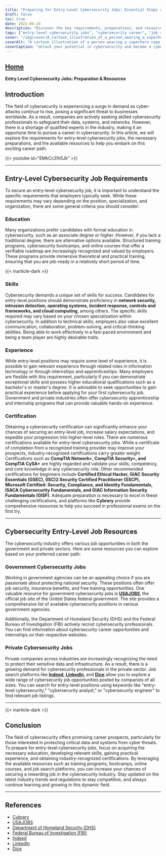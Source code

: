 ```yaml
---
title: "Preparing for Entry-Level Cybersecurity Jobs: Essential Steps and Resources"
draft: false
toc: true
date: 2023-06-24
description: "Discover the key requirements, preparations, and resources for entry-level cybersecurity jobs to kick-start your career in this high-demand field."
tags: ["entry-level cybersecurity jobs", "cybersecurity career", "job requirements", "education in cybersecurity", "cybersecurity skills", "gaining experience", "cybersecurity certifications", "government cybersecurity jobs", "private sector cybersecurity jobs", "job search platforms", "cybersecurity training programs", "online courses", "cybersecurity apprenticeships", "cybersecurity internships", "USAJOBS", "Department of Homeland Security", "FBI", "Indeed", "LinkedIn", "Dice", "cybersecurity industry", "industry trends", "protecting data", "system security", "cyber threats", "career development", "professional growth", "industry regulations", "cybersecurity resources", "job opportunities"]
cover: "/img/cover/A_cartoon_illustration_of_a_person_wearing_a_superhero_cape.png"
coverAlt: "A cartoon illustration of a person wearing a superhero cape, holding a shield, and standing in front of a computer with locks and shields around it."
coverCaption: "Unlock your potential in cybersecurity and become a cyber defender."
---
```


## [Home](/cyber-security-career-playbook-start/)

**Entry Level Cybersecurity Jobs: Preparation & Resources**

## Introduction

The field of cybersecurity is experiencing a surge in demand as cyber-attacks continue to rise, posing a significant threat to businesses worldwide. As a result, companies are actively seeking skilled cybersecurity professionals to safeguard their data, systems, and networks. However, there is a shortage of qualified experts in the industry, making it an opportune time to pursue a career in cybersecurity. In this article, we will explore the requirements for entry-level cybersecurity jobs, the necessary preparations, and the available resources to help you embark on this exciting career path.

{{< youtube id="EMkCc2Ih5Jk" >}}

______

## Entry-Level Cybersecurity Job Requirements

To secure an entry-level cybersecurity job, it is important to understand the specific requirements that employers typically seek. While these requirements may vary depending on the position, specialization, and organization, there are some general criteria you should consider:

### Education

Many organizations prefer candidates with formal education in cybersecurity, such as an associate degree or higher. However, if you lack a traditional degree, there are alternative options available. Structured training programs, cybersecurity bootcamps, and online courses that offer a verifiable roadmap are increasingly recognized and valued by employers. These programs provide immersive theoretical and practical training, ensuring that you are job-ready in a relatively short period of time.

{{< inarticle-dark >}}

### Skills

Cybersecurity demands a unique set of skills for success. Candidates for entry-level positions should demonstrate proficiency in **network security, intrusion detection, operating systems, incident response, controls and frameworks, and cloud computing**, among others. The specific skills required may vary based on your chosen specialization within cybersecurity. In addition to technical skills, employers also value excellent communication, collaboration, problem-solving, and critical-thinking abilities. Being able to work effectively in a fast-paced environment and being a team player are highly desirable traits.

### Experience

While entry-level positions may require some level of experience, it is possible to gain relevant experience through related roles in information technology or through internships and apprenticeships. Many employers are flexible with this requirement, particularly if you can demonstrate exceptional skills and possess higher educational qualifications such as a bachelor's or master's degree. It is advisable to seek opportunities to gain practical experience before applying for your first cybersecurity job. Government and private industries often offer cybersecurity apprenticeship and internship programs that can provide valuable hands-on experience.

### Certification

Obtaining a cybersecurity certification can significantly enhance your chances of securing an entry-level job, increase salary expectations, and expedite your progression into higher-level roles. There are numerous certifications available for entry-level cybersecurity jobs. While a certificate of completion from a recognized training provider may improve your prospects, industry-recognized certifications carry greater weight. Certifications such as **CompTIA Network+, CompTIA Security+, and CompTIA CySA+** are highly regarded and validate your skills, competency, and core knowledge in any cybersecurity role. Other recommended certifications for beginners include **Certified Ethical Hacker, GIAC Security Essentials (GSEC), (ISC)2 Security Certified Practitioner (SSCP), Microsoft Certified: Security, Compliance, and Identity Fundamentals, ISACA Cybersecurity Fundamentals, and GIAC Information Security Fundamentals (GISF)**. Adequate preparation is necessary to excel in these challenging certifications, and platforms like **Cybrary** provide comprehensive resources to help you succeed in professional exams on the first try.

______

## Cybersecurity Entry-Level Job Resources

The cybersecurity industry offers various job opportunities in both the government and private sectors. Here are some resources you can explore based on your preferred career path:

### Government Cybersecurity Jobs

Working in government agencies can be an appealing choice if you are passionate about protecting national security. These positions often offer job security, insurance benefits, and free training opportunities. One valuable resource for government cybersecurity jobs is [**USAJOBS**](https://www.usajobs.gov/), the official job site of the United States federal government. The site provides a comprehensive list of available cybersecurity positions in various government agencies.

Additionally, the Department of Homeland Security (DHS) and the Federal Bureau of Investigation (FBI) actively recruit cybersecurity professionals. You can find information about cybersecurity career opportunities and internships on their respective websites.

### Private Cybersecurity Jobs

Private companies across industries are increasingly recognizing the need to protect their sensitive data and infrastructure. As a result, there is a growing demand for cybersecurity professionals in the private sector. Job search platforms like [**Indeed**](https://www.indeed.com/), [**LinkedIn**](https://www.linkedin.com/), and [**Dice**](https://www.dice.com/) allow you to explore a wide range of cybersecurity job opportunities posted by companies of all sizes. You can search for entry-level positions using keywords like "entry-level cybersecurity," "cybersecurity analyst," or "cybersecurity engineer" to find relevant job listings.

______
{{< inarticle-dark >}}
## Conclusion

The field of cybersecurity offers promising career prospects, particularly for those interested in protecting critical data and systems from cyber threats. To prepare for entry-level cybersecurity jobs, focus on acquiring the necessary education, developing relevant skills, gaining practical experience, and obtaining industry-recognized certifications. By leveraging the available resources such as training programs, bootcamps, online courses, and job search platforms, you can increase your chances of securing a rewarding job in the cybersecurity industry. Stay updated on the latest industry trends and regulations to stay competitive, and always continue learning and growing in this dynamic field.

______

## References

- [Cybrary](https://www.cybrary.it/)
- [USAJOBS](https://www.usajobs.gov/)
- [Department of Homeland Security (DHS)](https://www.dhs.gov/)
- [Federal Bureau of Investigation (FBI)](https://www.fbi.gov/)
- [Indeed](https://www.indeed.com/)
- [LinkedIn](https://www.linkedin.com/)
- [Dice](https://www.dice.com/)
